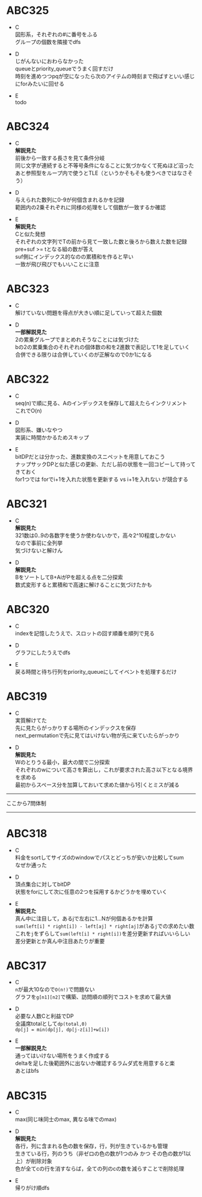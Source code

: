 # ABC325
- C  
図形系，それぞれの#に番号をふる  
グループの個数を隣接でdfs  

- D  
じがんないにおわらなかった  
queueとpriority_queueでうまく回すだけ  
時刻を進めつつpqが空になったら次のアイテムの時刻まで飛ばすといい感じにforみたいに回せる  

- E  
todo


# ABC324
- C  
**解説見た**  
前後から一致する長さを見て条件分岐  
同じ文字が連続すると不等号条件になることに気づかなくて死ぬほど沼った  
あと参照型をループ内で使うとTLE（というかそもそも使うべきではなさそう）  

- D  
与えられた数列に0-9が何個含まれるかを記録  
範囲内の2乗それぞれに同様の処理をして個数が一致するか確認

- E  
**解説見た**  
Cと似た発想  
それぞれの文字列でTの前から見て一致した数と後ろから数えた数を記録  
pre+suf >= tとなる組の数が答え  
suf側にインデックス的なのの累積和を作ると早い  
一致が飛び飛びでもいいことに注意  


# ABC323
- C  
解けていない問題を得点が大きい順に足していって超えた個数  

- D  
**一部解説見た**  
2の累乗グループでまとめれそうなことには気づけた  
bの2の累乗集合のそれぞれの個体数の和を2進数で表記して1を足していく  
合併できる限りは合併していくのが正解なので0か1になる  


# ABC322
- C  
seq(n)で順に見る、Aのインデックスを保存して超えたらインクリメント  
これでO(n)  

- D  
図形系、嫌いなやつ  
実装に時間かかるためスキップ  

- E  
bitDPだとは分かった、進数変換のスニペットを用意しておこう  
ナップサックDPと似た感じの更新、ただし前の状態を一回コピーして持ってきておく  
for1つでは forでi+1を入れた状態を更新する vs i+1を入れない が競合する


# ABC321
- C  
**解説見た**  
321数は0..9の各数字を使うか使わないかで，高々2^10程度しかない  
なので事前に全列挙  
気づけないと解けん  

- D  
**解説見た**  
BをソートしてB+AiがPを超える点を二分探索  
数式変形すると累積和で高速に解けることに気づけたかも  


# ABC320
- C  
indexを記憶したうえで、スロットの回す順番を順列で見る

- D  
グラフにしたうえでdfs

- E  
戻る時間と待ち行列をpriority_queueにしてイベントを処理するだけ


# ABC319
- C  
実質解けてた  
先に見たらがっかりする場所のインデックスを保存  
next_permutationで先に見てはいけない物が先に来ていたらがっかり  

- D  
**解説見た**  
Wのとりうる最小，最大の間で二分探索  
それぞれのwについて高さを算出し，これが要求された高さ以下となる境界を求める  
最初からスペース分を加算しておいて求めた値から1引くとミスが減る  


---

ここから7問体制

---


# ABC318
- C  
料金をsortしてサイズdのwindowでパスとどっちが安いか比較してsum  
なぜか通った

- D  
頂点集合に対してbitDP  
状態をforにして次に任意の2つを採用するかどうかを埋めていく  

- E  
**解説見た**  
真ん中に注目して，あるjで左右に1...Nが何個あるかを計算  
`sum(left[i] * right[i]) - left[aj] * right[aj]`がある`j`での求めたい数  
これを`j`をずらして`sum(left[i] * right[i])`を差分更新すればいいらしい  
差分更新とか真ん中注目あたりが重要  


# ABC317
- C  
`n`が最大10なので`O(n!)`で問題ない  
グラフを`g[n1][n2]`で構築、訪問順の順列でコストを求めて最大値  

- D  
必要な人数Cと利益でDP  
全議席totalとして`dp(total,0)`  
`dp[j] = min(dp[j], dp[j-z[i]]+w[i])`

- E  
**一部解説見た**  
通ってはいけない場所をうまく作成する  
deltaを足した後範囲外に出ないか確認するラムダ式を用意すると楽  
あとはbfs  


# ABC315
- C  
max(同じ味同士のmax, 異なる味でのmax)

- D  
**解説見た**  
各行，列に含まれる色の数を保存，行，列が生きているかも管理  
生きている行，列のうち（非ゼロの色の数が1つのみ かつ その色の数が1以上）が削除対象  
色が全てcの行を消すならば，全ての列のcの数を減らすことで削除処理  

- E  
帰りがけ順dfs  
